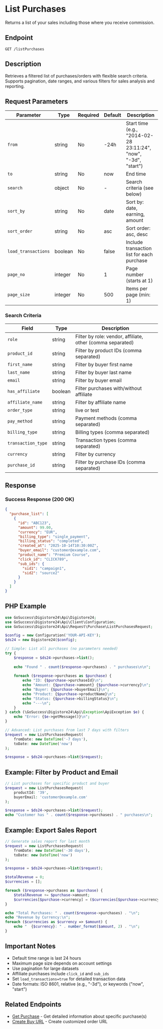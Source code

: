 # List Purchases

Returns a list of your sales including those where you receive commission.

## Endpoint

`GET /listPurchases`

## Description

Retrieves a filtered list of purchases/orders with flexible search criteria. Supports pagination, date ranges, and various filters for sales analysis and reporting.

## Request Parameters

| Parameter | Type | Required | Default | Description |
|-----------|------|----------|---------|-------------|
| `from` | string | No | -24h | Start time (e.g., "2014-02-28 23:11:24", "now", "-3d", "start") |
| `to` | string | No | now | End time |
| `search` | object | No | - | Search criteria (see below) |
| `sort_by` | string | No | date | Sort by: date, earning, amount |
| `sort_order` | string | No | asc | Sort order: asc, desc |
| `load_transactions` | boolean | No | false | Include transaction list for each purchase |
| `page_no` | integer | No | 1 | Page number (starts at 1) |
| `page_size` | integer | No | 500 | Items per page (min: 1) |

### Search Criteria

| Field | Type | Description |
|-------|------|-------------|
| `role` | string | Filter by role: vendor, affiliate, other (comma separated) |
| `product_id` | string | Filter by product IDs (comma separated) |
| `first_name` | string | Filter by buyer first name |
| `last_name` | string | Filter by buyer last name |
| `email` | string | Filter by buyer email |
| `has_affiliate` | boolean | Filter purchases with/without affiliate |
| `affiliate_name` | string | Filter by affiliate name |
| `order_type` | string | live or test |
| `pay_method` | string | Payment methods (comma separated) |
| `billing_type` | string | Billing types (comma separated) |
| `transaction_type` | string | Transaction types (comma separated) |
| `currency` | string | Filter by currency |
| `purchase_id` | string | Filter by purchase IDs (comma separated) |

## Response

### Success Response (200 OK)

```json
{
  "purchase_list": [
    {
      "id": "ABC123",
      "amount": 99.00,
      "currency": "EUR",
      "billing_type": "single_payment",
      "billing_status": "completed",
      "created_at": "2025-10-14T10:30:00Z",
      "buyer_email": "customer@example.com",
      "product_name": "Premium Course",
      "click_id": "CLICK789",
      "sub_ids": {
        "sid1": "campaign1",
        "sid2": "source2"
      }
    }
  ]
}
```

## PHP Example

```php
use GoSuccess\Digistore24\Api\Digistore24;
use GoSuccess\Digistore24\Api\Client\Configuration;
use GoSuccess\Digistore24\Api\Request\Purchase\ListPurchasesRequest;

$config = new Configuration('YOUR-API-KEY');
$ds24 = new Digistore24($config);

// Simple: List all purchases (no parameters needed)
try {
    $response = $ds24->purchases->list();
    
    echo "Found " . count($response->purchases) . " purchases\n\n";
    
    foreach ($response->purchases as $purchase) {
        echo "ID: {$purchase->purchaseId}\n";
        echo "Amount: {$purchase->amount} {$purchase->currency}\n";
        echo "Buyer: {$purchase->buyerEmail}\n";
        echo "Product: {$purchase->productName}\n";
        echo "Status: {$purchase->billingStatus}\n";
        echo "---\n";
    }
} catch (\GoSuccess\Digistore24\Api\Exception\ApiException $e) {
    echo "Error: {$e->getMessage()}\n";
}

// Advanced: List purchases from last 7 days with filters
$request = new ListPurchasesRequest(
    fromDate: new DateTime('-7 days'),
    toDate: new DateTime('now')
);

$response = $ds24->purchases->list($request);
```

## Example: Filter by Product and Email

```php
// List purchases for specific product and buyer
$request = new ListPurchasesRequest(
    productId: '39',
    buyerEmail: 'customer@example.com'
);

$response = $ds24->purchases->list($request);
echo "Customer has " . count($response->purchases) . " purchases\n";
```

## Example: Export Sales Report

```php
// Generate sales report for last month
$request = new ListPurchasesRequest(
    fromDate: new DateTime('-30 days'),
    toDate: new DateTime('now')
);

$response = $ds24->purchases->list($request);

$totalRevenue = 0;
$currencies = [];

foreach ($response->purchases as $purchase) {
    $totalRevenue += $purchase->amount;
    $currencies[$purchase->currency] = ($currencies[$purchase->currency] ?? 0) + $purchase->amount;
}

echo "Total Purchases: " . count($response->purchases) . "\n";
echo "Revenue by Currency:\n";
foreach ($currencies as $currency => $amount) {
    echo "  {$currency}: " . number_format($amount, 2) . "\n";
}
```

## Important Notes

- Default time range is last 24 hours
- Maximum page size depends on account settings
- Use pagination for large datasets
- Affiliate purchases include `click_id` and `sub_ids`
- Set `load_transactions=true` for detailed transaction data
- Date formats: ISO 8601, relative (e.g., "-3d"), or keywords ("now", "start")

## Related Endpoints

- [Get Purchase](getPurchase.md) - Get detailed information about specific purchase(s)
- [Create Buy URL](createBuyUrl.md) - Create customized order URL
